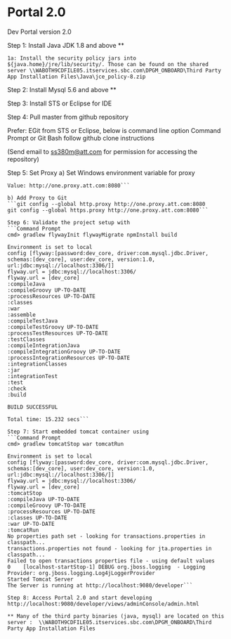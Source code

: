 Portal 2.0
==========

Dev Portal version 2.0

Step 1: Install Java JDK 1.8 and above **

    1a: Install the security policy jars into ${java.home}/jre/lib/security/. Those can be found on the shared server \\WABOTH9CDFILE05.itservices.sbc.com\DPGM_ONBOARD\Third Party App Installation Files\Java\jce_policy-8.zip

Step 2: Install Mysql 5.6 and above **

Step 3: Install STS or Eclipse for IDE

Step 4: Pull master from github repository

Prefer: EGit from STS or Eclipse, below is command line option
Command Prompt or Git Bash
follow github clone instructions

(Send email to ss380m@att.com for permission for accessing the repository)

Step 5: Set Proxy
a) Set Windows environment variable for proxy
```Key: HTTP_PROXY
Value: http://one.proxy.att.com:8080```

b) Add Proxy to Git
```git config --global http.proxy http://one.proxy.att.com:8080
git config --global https.proxy http://one.proxy.att.com:8080```

Step 6: Validate the project setup with
```Command Prompt
cmd> gradlew flywayInit flywayMigrate npmInstall build
 
Environment is set to local
config [flyway:[password:dev_core, driver:com.mysql.jdbc.Driver, schemas:[dev_core], user:dev_core, version:1.0, url:jdbc:mysql://localhost:3306/]]
flyway.url = jdbc:mysql://localhost:3306/
flyway.url = [dev_core]
:compileJava
:compileGroovy UP-TO-DATE
:processResources UP-TO-DATE
:classes
:war
:assemble
:compileTestJava
:compileTestGroovy UP-TO-DATE
:processTestResources UP-TO-DATE
:testClasses
:compileIntegrationJava
:compileIntegrationGroovy UP-TO-DATE
:processIntegrationResources UP-TO-DATE
:integrationClasses
:jar
:integrationTest
:test
:check
:build
 
BUILD SUCCESSFUL
 
Total time: 15.232 secs```

Step 7: Start embedded tomcat container using
```Command Prompt
cmd> gradlew tomcatStop war tomcatRun
 
Environment is set to local
config [flyway:[password:dev_core, driver:com.mysql.jdbc.Driver, schemas:[dev_core], user:dev_core, version:1.0, url:jdbc:mysql://localhost:3306/]]
flyway.url = jdbc:mysql://localhost:3306/
flyway.url = [dev_core]
:tomcatStop
:compileJava UP-TO-DATE
:compileGroovy UP-TO-DATE
:processResources UP-TO-DATE
:classes UP-TO-DATE
:war UP-TO-DATE
:tomcatRun
No properties path set - looking for transactions.properties in classpath...
transactions.properties not found - looking for jta.properties in classpath...
Failed to open transactions properties file - using default values
0    [localhost-startStop-1] DEBUG org.jboss.logging  - Logging Provider: org.jboss.logging.Log4jLoggerProvider
Started Tomcat Server
The Server is running at http://localhost:9080/developer```

Step 8: Access Portal 2.0 and start developing http://localhost:9080/developer/views/adminConsole/admin.html

** Many of the third party binaries (java, mysql) are located on this server :  \\WABOTH9CDFILE05.itservices.sbc.com\DPGM_ONBOARD\Third Party App Installation Files
